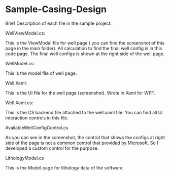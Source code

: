 # Sample-Casing-Design

Brief Description of each file in the sample project:

WellViewModel.cs:

This is the ViewModel file for well page ( you can find the screenshot of this page in the main folder). 
All calculation to find the final well config is in this code page. The final well configs is shown at the right side of the well page.

WellModel.cs:

This is the model file of well page.

Well.Xaml:

This is the UI file for the well page (screenshot). Wrote in Xaml for WPF.

Well.Xaml.cs:

This is the CS backend file attached to the well.xaml file. You can find all UI interaction controls in this file.

AvailableWellConfigControl.cs

As you can see in the screenshot, the control that shows the configs at right side of the page is not a common control that provided
by Microsoft. So I developed a custom control for the purpose.

LithologyModel.cs

This is the Model page for lithology data of the software. 
